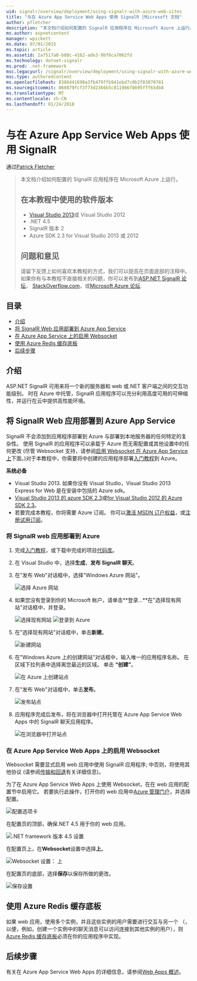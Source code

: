 ```yaml
---
uid: signalr/overview/deployment/using-signalr-with-azure-web-sites
title: "与在 Azure App Service Web Apps 使用 SignalR |Microsoft 文档"
author: pfletcher
description: "本文档介绍如何配置的 SignalR 应用程序在 Microsoft Azure 上运行。 在本教程中的软件版本使用，Visual Studio 2013 或 Vis...."
ms.author: aspnetcontent
manager: wpickett
ms.date: 07/01/2015
ms.topic: article
ms.assetid: 2a7517a0-b88c-4162-ade3-9bf6ca7062fd
ms.technology: dotnet-signalr
ms.prod: .net-framework
msc.legacyurl: /signalr/overview/deployment/using-signalr-with-azure-web-sites
msc.type: authoredcontent
ms.openlocfilehash: 8386441690a3fb479ffb941ebd7c0b2f83870781
ms.sourcegitcommit: 060879fcf3f73d2366b5c811986f8695fff65db8
ms.translationtype: MT
ms.contentlocale: zh-CN
ms.lasthandoff: 01/24/2018
---
```

<a name="using-signalr-with-web-apps-in-azure-app-service"></a>与在 Azure App Service Web Apps 使用 SignalR
====================
通过[Patrick Fletcher](https://github.com/pfletcher)

> 本文档介绍如何配置的 SignalR 应用程序在 Microsoft Azure 上运行。
> 
> ## <a name="software-versions-used-in-the-tutorial"></a>在本教程中使用的软件版本
> 
> 
> - [Visual Studio 2013](https://www.microsoft.com/visualstudio/eng/2013-downloads)或 Visual Studio 2012
> - .NET 4.5
> - SignalR 版本 2
> - Azure SDK 2.3 for Visual Studio 2013 或 2012
>   
> 
> 
> ## <a name="questions-and-comments"></a>问题和意见
> 
> 请留下反馈上如何喜欢本教程的方式，我们可以提高在页面底部的注释中。 如果你有与本教程不直接相关的问题，你可以发布到[ASP.NET SignalR 论坛](https://forums.asp.net/1254.aspx/1?ASP+NET+SignalR)， [StackOverflow.com](http://stackoverflow.com/)，或[Microsoft Azure 论坛](https://social.msdn.microsoft.com/Forums/windowsazure/home?category=windowsazureplatform).


## <a name="table-of-contents"></a>目录

- [介绍](#introduction)
- [将 SignalR Web 应用部署到 Azure App Service](#deploying)
- [在 Azure App Service 上的启用 Websocket](#websocket)
- [使用 Azure Redis 缓存底板](#backplane)
- [后续步骤](#nextsteps)

<a id="introduction"></a>
## <a name="introduction"></a>介绍

ASP.NET SignalR 可用来将一个新的服务器和 web 或.NET 客户端之间的交互功能级别。 时在 Azure 中托管，SignalR 应用程序可以充分利用高度可用的可伸缩性，并运行在云中提供高性能环境。

<a id="deploying"></a>
## <a name="deploying-a-signalr-web-app-to-azure-app-service"></a>将 SignalR Web 应用部署到 Azure App Service

SignalR 不会添加到应用程序部署到 Azure 与部署到本地服务器的任何特定的复杂性。 使用 SignalR 的应用程序可以承载于 Azure 而无需配置或其他设置中的任何更改 (尽管 Websocket 支持，请参阅[启用 Websocket 在 Azure App Service 上](#websocket)下面。)对于本教程中，你需要将中创建的应用程序部署[入门教程](../getting-started/tutorial-getting-started-with-signalr.md)到 Azure。

**系统必备**

- Visual Studio 2013. 如果你没有 Visual Studio，Visual Studio 2013 Express for Web 是在安装中包括的 Azure sdk。
- [Visual Studio 2013 的 azure SDK 2.3](https://go.microsoft.com/fwlink/?linkid=324322&clcid=0x409)或[for Visual Studio 2012 的 Azure SDK 2.3](https://go.microsoft.com/fwlink/p/?linkid=323511)。
- 若要完成本教程，你将需要 Azure 订阅。 你可以[激活 MSDN 订户权益](https://azure.microsoft.com/pricing/member-offers/msdn-benefits-details/)，或[注册试用订阅](https://azure.microsoft.com/pricing/free-trial/)。

### <a name="deploying-a-signalr-web-app-to-azure"></a>将 SignalR web 应用部署到 Azure

1. 完成[入门教程](../getting-started/tutorial-getting-started-with-signalr.md)，或下载中完成的项目[代码库](https://code.msdn.microsoft.com/SignalR-Getting-Started-b9d18aa9)。
2. 在 Visual Studio 中，选择**生成**，**发布 SignalR 聊天**。
3. 在"发布 Web"对话框中，选择"Windows Azure 网站"。

    ![选择 Azure 网站](using-signalr-with-azure-web-sites/_static/image1.png)
4. 如果您没有登录到你的 Microsoft 帐户，请单击**登录...**在"选择现有网站"对话框中，并登录。

    ![选择现有网站](using-signalr-with-azure-web-sites/_static/image2.png)    ![登录到 Azure](using-signalr-with-azure-web-sites/_static/image3.png)
5. 在"选择现有网站"对话框中，单击**新建**。

    ![新建网站](using-signalr-with-azure-web-sites/_static/image4.png)
6. 在"Windows Azure 上的创建网站"对话框中，输入唯一的应用程序名称。 在区域下拉列表中选择离您最近的区域。 单击 **“创建”**。

    ![在 Azure 上创建站点](using-signalr-with-azure-web-sites/_static/image5.png)
7. 在"发布 Web"对话框中，单击**发布**。

    ![发布站点](using-signalr-with-azure-web-sites/_static/image6.png)
8. 应用程序完成后发布，将在浏览器中打开托管在 Azure App Service Web Apps 中的 SignalR 聊天应用程序。

    ![在浏览器中打开站点](using-signalr-with-azure-web-sites/_static/image7.png)

<a id="websocket"></a>
### <a name="enabling-websockets-on-azure-app-service-web-apps"></a>在 Azure App Service Web Apps 上的启用 Websocket

Websocket 需要显式启用 web 应用中使用 SignalR 应用程序; 中否则，将使用其他协议 (请参阅[传输和回退](../getting-started/introduction-to-signalr.md#transports)有关详细信息)。

为了在 Azure App Service Web Apps 上使用 Websocket，在在 web 应用的配置节中启用它。 若要执行此操作，打开你的 web 应用中[Azure 管理门户](https://manage.windowsazure.com/)，并选择配置。

![配置选项卡](using-signalr-with-azure-web-sites/_static/image8.png)

在配置页的顶部，确保.NET 4.5 用于你的 web 应用。

![.NET framework 版本 4.5 设置](using-signalr-with-azure-web-sites/_static/image9.png)

在配置页上，在**Websocket**设置中选择**上**。

![Websocket 设置： 上](using-signalr-with-azure-web-sites/_static/image10.png)

在配置页的底部，选择**保存**以保存所做的更改。

![保存设置](using-signalr-with-azure-web-sites/_static/image11.png)

<a id="backplane"></a>
## <a name="using-the-azure-redis-cache-backplane"></a>使用 Azure Redis 缓存底板

如果 web 应用，使用多个实例，并且这些实例的用户需要进行交互与另一个 （，以便，例如，创建一个实例中的聊天消息可以访问连接到其他实例的用户），则[Azure Redis 缓存底板](../performance/scaleout-with-redis.md)必须在你的应用程序中实现。

<a id="nextsteps"></a>
## <a name="next-steps"></a>后续步骤

有关在 Azure App Service Web Apps 的详细信息，请参阅[Web Apps 概述](https://azure.microsoft.com/documentation/articles/app-service-web-overview/)。
